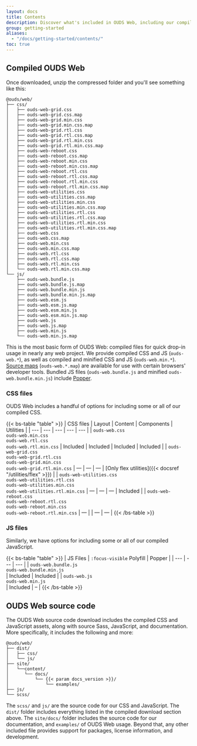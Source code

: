 ```yaml
---
layout: docs
title: Contents
description: Discover what's included in OUDS Web, including our compiled and source code flavors.
group: getting-started
aliases:
  - "/docs/getting-started/contents/"
toc: true
---
```


## Compiled OUDS Web

Once downloaded, unzip the compressed folder and you'll see something like this:

<!-- NOTE: This info is intentionally duplicated in the README. Copy any changes made here over to the README too, but be sure to keep in mind to add the `dist` folder. -->

```text
@ouds/web/
├── css/
│   ├── ouds-web-grid.css
│   ├── ouds-web-grid.css.map
│   ├── ouds-web-grid.min.css
│   ├── ouds-web-grid.min.css.map
│   ├── ouds-web-grid.rtl.css
│   ├── ouds-web-grid.rtl.css.map
│   ├── ouds-web-grid.rtl.min.css
│   ├── ouds-web-grid.rtl.min.css.map
│   ├── ouds-web-reboot.css
│   ├── ouds-web-reboot.css.map
│   ├── ouds-web-reboot.min.css
│   ├── ouds-web-reboot.min.css.map
│   ├── ouds-web-reboot.rtl.css
│   ├── ouds-web-reboot.rtl.css.map
│   ├── ouds-web-reboot.rtl.min.css
│   ├── ouds-web-reboot.rtl.min.css.map
│   ├── ouds-web-utilities.css
│   ├── ouds-web-utilities.css.map
│   ├── ouds-web-utilities.min.css
│   ├── ouds-web-utilities.min.css.map
│   ├── ouds-web-utilities.rtl.css
│   ├── ouds-web-utilities.rtl.css.map
│   ├── ouds-web-utilities.rtl.min.css
│   ├── ouds-web-utilities.rtl.min.css.map
│   ├── ouds-web.css
│   ├── ouds-web.css.map
│   ├── ouds-web.min.css
│   ├── ouds-web.min.css.map
│   ├── ouds-web.rtl.css
│   ├── ouds-web.rtl.css.map
│   ├── ouds-web.rtl.min.css
│   └── ouds-web.rtl.min.css.map
└── js/
    ├── ouds-web.bundle.js
    ├── ouds-web.bundle.js.map
    ├── ouds-web.bundle.min.js
    ├── ouds-web.bundle.min.js.map
    ├── ouds-web.esm.js
    ├── ouds-web.esm.js.map
    ├── ouds-web.esm.min.js
    ├── ouds-web.esm.min.js.map
    ├── ouds-web.js
    ├── ouds-web.js.map
    ├── ouds-web.min.js
    └── ouds-web.min.js.map
```

This is the most basic form of OUDS Web: compiled files for quick drop-in usage in nearly any web project. We provide compiled CSS and JS (`ouds-web.*`), as well as compiled and minified CSS and JS (`ouds-web.min.*`). [Source maps](https://web.dev/articles/source-maps) (`ouds-web.*.map`) are available for use with certain browsers' developer tools. Bundled JS files (`ouds-web.bundle.js` and minified `ouds-web.bundle.min.js`) include [Popper](https://popper.js.org/docs/v2/).

### CSS files

OUDS Web includes a handful of options for including some or all of our compiled CSS.

{{< bs-table "table" >}}
| CSS files | Layout | Content | Components | Utilities |
| --- | --- | --- | --- | --- |
| `ouds-web.css`<br> `ouds-web.min.css`<br> `ouds-web.rtl.css`<br> `ouds-web.rtl.min.css` | Included | Included | Included | Included |
| `ouds-web-grid.css`<br> `ouds-web-grid.rtl.css`<br> `ouds-web-grid.min.css`<br> `ouds-web-grid.rtl.min.css` | <!--[Only grid system]({{< docsref "/layout/grid" >}})-->— | — | — | [Only flex utilities]({{< docsref "/utilities/flex" >}}) |
| `ouds-web-utilities.css`<br> `ouds-web-utilities.rtl.css`<br> `ouds-web-utilities.min.css`<br> `ouds-web-utilities.rtl.min.css` | — | — | — | Included |
| `ouds-web-reboot.css`<br> `ouds-web-reboot.rtl.css`<br> `ouds-web-reboot.min.css`<br> `ouds-web-reboot.rtl.min.css` | — | <!--[Only Reboot]({{< docsref "/content/reboot" >}})--> | — | — |
{{< /bs-table >}}

### JS files

Similarly, we have options for including some or all of our compiled JavaScript.

{{< bs-table "table" >}}
| JS Files | `:focus-visible` Polyfill | Popper |
| --- | --- | --- |
| `ouds-web.bundle.js`<br> `ouds-web.bundle.min.js`<br> | Included | Included |
| `ouds-web.js`<br> `ouds-web.min.js`<br> | Included | – |
{{< /bs-table >}}

## OUDS Web source code

The OUDS Web source code download includes the compiled CSS and JavaScript assets, along with source Sass, JavaScript, and documentation. More specifically, it includes the following and more:

```text
@ouds/web/
├── dist/
│   ├── css/
│   └── js/
├── site/
│   └──content/
│      └── docs/
│          └── {{< param docs_version >}}/
│              └── examples/
├── js/
└── scss/
```

The `scss/` and `js/` are the source code for our CSS and JavaScript. The `dist/` folder includes everything listed in the compiled download section above. The `site/docs/` folder includes the source code for our documentation, and `examples/` of OUDS Web usage. Beyond that, any other included file provides support for packages, license information, and development.
